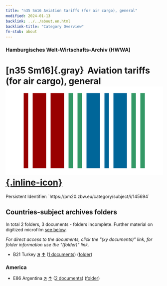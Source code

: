 ```yaml
---
title: "n35 Sm16 Aviation tariffs (for air cargo), general"
modified: 2024-01-13
backlink: ../../about.en.html
backlink-title: "Category Overview"
fn-stub: about
---
```


### Hamburgisches Welt-Wirtschafts-Archiv (HWWA)

# [n35 Sm16]{.gray}&#8201; Aviation tariffs (for air cargo), general &#160; [![Wikidata](/images/Wikidata-logo.svg "Wikidata"){.inline-icon}](http://www.wikidata.org/entity/Q104711273)

<div class="hint">Persistent Identifier: `https://pm20.zbw.eu/category/subject/i/145694`</div>







## Countries-subject archives folders







In total 2 folders, 3 documents - folders incomplete. Further material on digitized microfilm [see below](#filmsections).

_For direct access to the documents, click the "(xy documents)" link, for folder information use the "(folder)" link._


- B21 Turkey [**&nearr;**](../../../geo/i/141111/about.en.html "Turkey (all folders)") [**&uarr;**](../../../geo/about.en.html#B21 "Country category system") (<a href="https://pm20.zbw.eu/iiifview/folder/sh/141111,145694" title="about: Turkey : Aviation tariffs (for air cargo), general" target="_blank">1 documents</a>) ([folder](../../../../folder/sh/1411xx/141111/1456xx/145694/about.en.html))

### America

- E86 Argentina [**&nearr;**](../../../geo/i/141692/about.en.html "Argentina (all folders)") [**&uarr;**](../../../geo/about.en.html#E86 "Country category system") (<a href="https://pm20.zbw.eu/iiifview/folder/sh/141692,145694" title="about: Argentina : Aviation tariffs (for air cargo), general" target="_blank">2 documents</a>) ([folder](../../../../folder/sh/1416xx/141692/1456xx/145694/about.en.html))



<a id="filmsections" />













